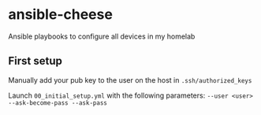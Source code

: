 # ansible-cheese
Ansible playbooks to configure all devices in my homelab

## First setup
Manually add your pub key to the user on the host in `.ssh/authorized_keys`

Launch `00_initial_setup.yml` with the following parameters:
`--user <user> --ask-become-pass --ask-pass` 